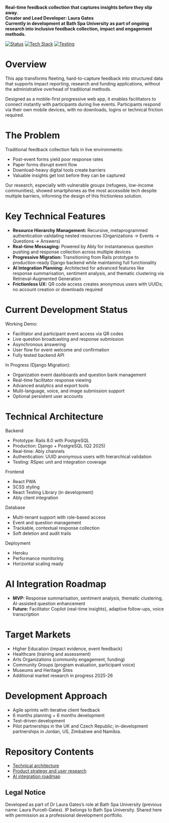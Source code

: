 **Real-time feedback collection that captures insights before they slip away.**<br>
**Creator and Lead Developer: Laura Gates**<br>
**Currently in development at Bath Spa University as part of ongoing research into inclusive feedback collection, impact and engagement methods.**


[![Status](https://img.shields.io/badge/status-active%20development-green)]()
[![Tech Stack](https://img.shields.io/badge/stack-React%20%7C%20Django%20%7C%20PostgreSQL-blue)]()
[![Testing](https://img.shields.io/badge/testing-RSpec%20%7C%20React%20Testing-brightgreen)]()

# Overview
This app transforms fleeting, hard-to-capture feedback into structured data that supports impact reporting, research and funding applications, without the administrative overhead of traditional methods.

Designed as a mobile-first progressive web app, it enables facilitators to connect instantly with participants during live events. Participants respond via their own mobile devices, with no downloads, logins or technical friction required.


# The Problem
Traditional feedback collection fails in live environments:
- Post-event forms yield poor response rates
- Paper forms disrupt event flow
- Download-heavy digital tools create barriers
- Valuable insights get lost before they can be captured

Our research, especially with vulnerable groups (refugees, low-income communities), showed smartphones as the most accessible tech despite multiple barriers, informing the design of this frictionless solution.


# Key Technical Features
- **Resource Hierarchy Management:** Recursive, metaprogrammed authentication validating nested resources (Organizations → Events → Questions → Answers)
- **Real-time Messaging:** Powered by Ably for instantaneous question pushing and response collection across multiple devices
- **Progressive Migration:** Transitioning from Rails prototype to production-ready Django backend while maintaining full functionality
- **AI Integration Planning:** Architected for advanced features like response summarisation, sentiment analysis, and thematic clustering via Retrieval-Augmented Generation
- **Frictionless UX:** QR code access creates anonymous users with UUIDs; no account creation or downloads required


# Current Development Status
Working Demo:
- Facilitator and participant event access via QR codes
- Live question broadcasting and response submission
- Asynchronous answering
- User flow for event welcome and confirmation
- Fully tested backend API

In Progress (Django Migration):
- Organization event dashboards and question bank management
- Real-time facilitator response viewing
- Advanced analytics and export tools
- Multi-language, voice, and image submission support
- Optional persistent user accounts


# Technical Architecture
Backend
- Prototype: Rails 8.0 with PostgreSQL
- Production: Django + PostgreSQL (Q2 2025)
- Real-time: Ably channels
- Authentication: UUID anonymous users with hierarchical validation
- Testing: RSpec unit and integration coverage

Frontend
- React PWA
- SCSS styling
- React Testing Library (in development)
- Ably client integration

Database 
- Multi-tenant support with role-based access
- Event and question management
- Trackable, contextual response collection
- Soft deletion and audit trails 

Deployment
- Heroku
- Performance monitoring
- Horizontal scaling ready


# AI Integration Roadmap
- **MVP:** Response summarisation, sentiment analysis, thematic clustering, AI-assisted question enhancement
- **Future:** Facilitator Copilot (real-time insights), adaptive follow-ups, voice transcription


# Target Markets
- Higher Education (impact evidence, event feedback)
- Healthcare (training and assessment)
- Arts Organizations (community engagement, funding)
- Community Groups (program evaluation, participant voice)
- Museums and Heritage Sites
- Additional market research in progress 2025-26


# Development Approach
- Agile sprints with iterative client feedback
- 6 months planning + 6 months development
- Test-driven development
- Pilot partnerships in the UK and Czech Republic; in-development partnerships in Jordan, US, Zimbabwe and Namibia.


# Repository Contents
- [Technical architecture](https://github.com/lauragates1214/feedback-impact-app-product/blob/main/docs/technical-architecture.md)
- [Product strategy and user research](https://github.com/lauragates1214/feedback-impact-app-product/blob/main/docs/product-strategy.md)
- [AI integration roadmap](https://github.com/lauragates1214/feedback-impact-app-product/blob/main/docs/ai-integrations.md)

## Legal Notice
Developed as part of Dr Laura Gates’s role at Bath Spa University (previous name: Laura Purcell-Gates). IP belongs to Bath Spa University. Shared here with permission as a professional development portfolio.

